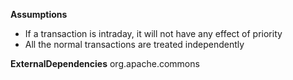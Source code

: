 **Assumptions**

* If a transaction is intraday, it will not have any effect of priority
* All the normal transactions are treated independently
 
 **ExternalDependencies**
 org.apache.commons
 
 
